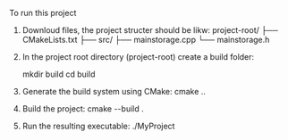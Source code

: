
To run this project
1. Downloud files, the project structer should be likw:
    project-root/
    ├── CMakeLists.txt
    ├── src/
    ├── mainstorage.cpp
    └── mainstorage.h

2. In the project root directory (project-root)
   create a build folder:
   
     mkdir build
     cd build
3. Generate the build system using CMake:
  cmake ..
4. Build the project:
  cmake --build .
5. Run the resulting executable:
  ./MyProject
